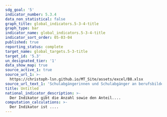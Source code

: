 ```yaml
---
sdg_goal: '5'
indicator_number: 5.3.4
data_non_statistical: false
graph_title: global_indicators.5-3-4-title
graph_type: bar
indicator_name: global_indicators.5-3-4-title
indicator_sort_order: 05-03-04
published: true
reporting_status: complete
target_name: global_targets.5-3-title
target_id: '5.3'
un_designated_tier: '1'
data_show_map: true
source_active_1: true
source_url_1: >-
  https://christoph-lsn.github.io/MT_Site/assets/excel/B8.xlsx
source_url_text_1: 'Schulabgängerinnen und Schulabgänger an berufsbildenden Schulen nach Schulart und Schulabschluss'
title: Untitled
national_indicator_description: >-
  Der Indikator gibt die Anzahl sowie den Anteil....
computation_calculations: >-
  Der Indikator ist ....
---
```

